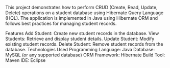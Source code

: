 This project demonstrates how to perform CRUD (Create, Read, Update, Delete) operations on a student database using Hibernate Query Language (HQL). The application is implemented in Java using Hibernate ORM and follows best practices for managing student records.

Features
Add Student: Create new student records in the database.
View Students: Retrieve and display student details.
Update Student: Modify existing student records.
Delete Student: Remove student records from the database.
Technologies Used
Programming Language: Java
Database: MySQL (or any supported database)
ORM Framework: Hibernate
Build Tool: Maven
IDE: Eclipse 
